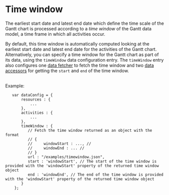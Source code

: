 # Time window

The earliest start date and latest end date which define the time scale of the Gantt chart is processed according to a _time window_ of the Gantt data model, a time frame in which all activities occur.

By default, this time window is automatically computed looking at the earliest start date and latest end date for the activities of the Gantt chart.
Alternatively, you can specify a time window for the Gantt chart as part of its data, using the `timeWindow` data configuration entry.
The `timeWindow` entry also configures one [data fetcher](./?path=/story/guides-data--data-fetchers) to fetch the time window and two [data accessors](./?path=/story/guides-data--data-accessors) for getting the `start` and `end` of the time window.

<br /> Example:

```
   var dataConfig = {
       resources : {
           ...
       },
       activities : {
           ...
       },
       timeWindow : {
          // Fetch the time window returned as an object with the format
          // {
          //     windowStart : ..., //
          //     windowEnd : ... //
          // }
          url : "/examples/timewindow.json",
          start : 'windowStart', // The start of the time window is provided with the 'windowStart' property of the returned time window object
          end : 'windowEnd', // The end of the time window is provided with the 'windowStart' property of the returned time window object
       }
    };
```
